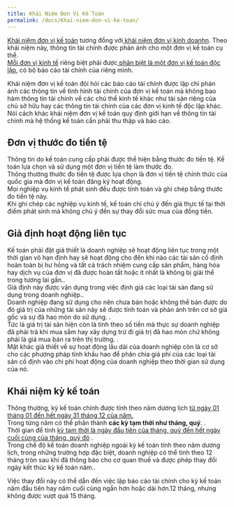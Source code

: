 ```yaml
---
title: Khái Niệm Đơn Vị Kế Toán
permalink: /docs/Khai-niem-don-vi-ke-toan/
---
```


<a href="javascript:void(0);">Khái niệm đơn vị kế toán</a> tương đồng với<a href="javascript:void(0);"> khái niệm đơn vị kinh doanhn</a>. Theo khái niệm này, thông tin tài chính được phản ánh cho một đơn vị kế toán cụ thể.<br/>
<a href="javascript:void(0);">Mỗi đơn vị kinh tế</a> riêng biệt phải được<a href="javascript:void(0);"> phân biệt là một đơn vị kế toán độc lập</a>, có bộ báo cáo tài chính của riêng mình.<br/>

Khái niệm đơn vị kế toán đòi hỏi các báo cáo tài chính được lập chỉ phản ánh các thông tin về tình hình tài chính của đơn vị kế toán mà không bao hàm thông tin tài chính về các chủ thể kinh tế khác như tài sản riêng của chủ sở hữu hay các thông tin tài chính của các đơn vị kinh tế độc lập khác.<br/>
Nói cách khác khái niệm đơn vị kế toán quy định giới hạn về thông tin tài chính mà hệ thống kế toán cần phải thu thập và báo cáo.

## Đơn vị thước đo tiền tệ
Thông tin do kế toán cung cấp phải được thể hiện bằng thước đo tiền tệ. Kế toán lựa chọn và sử dụng một đơn vị tiền tệ làm thước đo.<br/>
Thông thường thước đo tiền tệ được lựa chọn là đơn vị tiền tệ chính thức của quốc gia mà đơn vị kế toán đăng ký hoạt động.<br/>
Mọi nghiệp vụ kinh tế phát sinh đều được tính toán và ghi chép bằng thước đo tiền tệ này.<br/>
Khi ghi chép các nghiệp vụ kinh tế, kế toán chỉ chú ý đến giá thực tế tại thời điểm phát sinh mà không chú ý đến sự thay đổi sức mua của đồng tiền. 

## Giả định hoạt động liên tục
Kế toán phải đặt giả thiết là doanh nghiệp sẽ hoạt động liên tục trong một thời gian vô hạn định hay sẽ hoạt động cho đến khi nào các tài sản cố định hoàn toàn bị hư hỏng và tất cả trách nhiệm cung cấp sản phẩm, hàng hóa hay dịch vụ của đơn vị đã được hoàn tất hoặc ít nhất là không bị giải thể trong tương lai gần..<br/>
Giả định này được vận dụng trong việc định giá các loại tài sản đang sử dụng trong doanh nghiệp..<br/>
Doanh nghiệp đang sử dụng cho nên chưa bán hoặc không thể bán được do đó giá trị của những tài sản này sẽ được tính toán và phản ánh trên cơ sở giá gốc và sự đã hao mòn do sử dụng. .<br/>
Tức là giá trị tài sản hiện còn là tính theo số tiền mà thực sự doanh nghiệp đã phải trả khi mua sắm hay xây dựng trừ đi giá trị đã hao mòn chứ không phải là giá mua bán ra trên thị trường. .<br/>
Mặt khác giả thiết về sự hoạt động lâu dài của doanh nghiệp còn là cơ sở cho các phương pháp tính khấu hao để phân chia giá phí của các loại tài sản cố định vào chi phí hoạt động của doanh nghiệp theo thời gian sử dụng của nó. 

## Khái niệm kỳ kế toán
Thông thường, kỳ kế toán chính được tính theo năm dương lịch <a href="javascript:void(0);">từ ngày 01 tháng 01 đến hết ngày 31 tháng 12 của năm. </a><br/>
Trong từng năm có thể phân thành **các kỳ tạm thời như tháng, quý**. .<br/>
Thời gian để tính <a href="javascript:void(0);">kỳ tạm thời là ngày đầu tiên của tháng, quý đến hết ngày cuối cùng của tháng, quý đó</a> .<br/>
Trong chế độ kế toán doanh nghiệp ngoài kỳ kế toán tính theo năm dương lịch, trong những trường hợp đặc biệt, doanh nghiệp có thể tính theo 12 tháng tròn sau khi đã thông báo cho cơ quan thuế và được phép thay đổi ngày kết thúc kỳ kế toán năm..<br/>

Việc thay đổi này có thể dẫn đến việc lập báo cáo tài chính cho kỳ kế toán năm đầu tiên hay năm cuối cùng ngắn hơn hoặc dài hơn.12 tháng, nhưng không được vượt quá 15 tháng. 